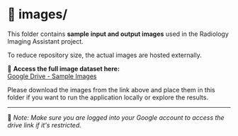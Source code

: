 # 📁 images/

This folder contains **sample input and output images** used in the Radiology Imaging Assistant project.

To reduce repository size, the actual images are hosted externally.

🔗 **Access the full image dataset here:**  
[Google Drive - Sample Images]([https://drive.google.com/your-link-here](https://drive.google.com/drive/folders/11OwTLizoHoDhBSXz1dnZO-7JXJcIE63w?usp=drive_link))

Please download the images from the link above and place them in this folder if you want to run the application locally or explore the results.

---
📌 *Note: Make sure you are logged into your Google account to access the drive link if it's restricted.*
